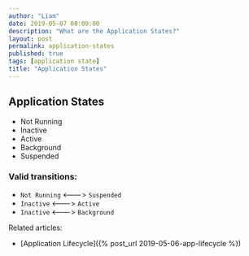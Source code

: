 ```yaml
---
author: "Liam"
date: 2019-05-07 00:00:00
description: "What are the Application States?"
layout: post
permalink: application-states
published: true
tags: [application state]
title: "Application States"
---
```


## Application States

- Not Running   
- Inactive      
- Active        
- Background
- Suspended

### Valid transitions:
- `Not Running` <---> `Suspended`
- `Inactive` <---> `Active`
- `Inactive` <---> `Background`

Related articles:
- [Application Lifecycle]({% post_url 2019-05-06-app-lifecycle %})
